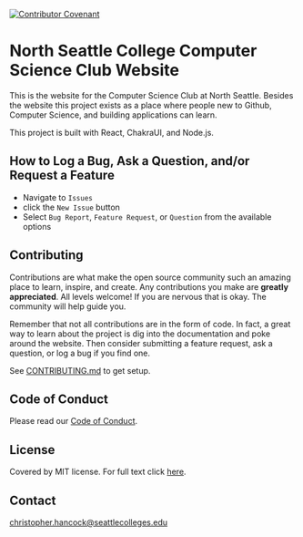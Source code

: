 [![Contributor Covenant](https://img.shields.io/badge/Contributor%20Covenant-2.1-4baaaa.svg)](code_of_conduct.md)

# North Seattle College Computer Science Club Website

This is the website for the Computer Science Club at North Seattle. Besides the website this project exists as a place where people new to Github, Computer Science, and building applications can learn.

This project is built with React, ChakraUI, and Node.js.

## How to Log a Bug, Ask a Question, and/or Request a Feature
- Navigate to `Issues`
- click the `New Issue` button
- Select `Bug Report`, `Feature Request`, or `Question` from the available options

## Contributing

Contributions are what make the open source community such an amazing place to learn, inspire, and create. Any contributions you make are **greatly appreciated**. All levels welcome! If you are nervous that is okay. The community will help guide you.

Remember that not all contributions are in the form of code. In fact, a great way to learn about the project is dig into the documentation and poke around the website. Then consider submitting a feature request, ask a question, or log a bug if you find one.

See [CONTRIBUTING.md](CONTRIBUTING.md) to get setup.

## Code of Conduct

Please read our [Code of Conduct](CODE_OF_CONDUCT.md).

## License

Covered by MIT license. For full text click [here](LICENSE).

## Contact
christopher.hancock@seattlecolleges.edu
